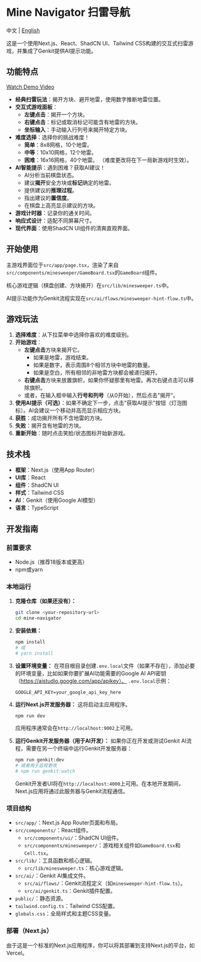 # Mine Navigator 扫雷导航

中文 | [English](./README.md)

这是一个使用Next.js、React、ShadCN UI、Tailwind CSS构建的交互式扫雷游戏，并集成了Genkit提供AI提示功能。

## 功能特点
[Watch Demo Video](./demo.mp4)
* **经典扫雷玩法**：揭开方块、避开地雷，使用数字推断地雷位置。
* **交互式游戏面板**：
    * **左键点击**：揭开一个方块。
    * **右键点击**：标记或取消标记可能含有地雷的方块。
    * **坐标输入**：手动输入行列号来揭开特定方块。
* **难度选择**：选择你的挑战难度！
    * **简单**：8x8网格，10个地雷。
    * **中等**：10x10网格，12个地雷。
    * **困难**：16x16网格，40个地雷。
    （难度更改将在下一局新游戏时生效）。
* **AI智能提示**：遇到困难？获取AI建议！
    * AI分析当前棋盘状态。
    * 建议**揭开**安全方块或**标记**确定的地雷。
    * 提供建议的**推理过程**。
    * 指出建议的**置信度**。
    * 在棋盘上高亮显示建议的方块。
* **游戏计时器**：记录你的通关时间。
* **响应式设计**：适配不同屏幕尺寸。
* **现代界面**：使用ShadCN UI组件的清爽直观界面。

## 开始使用

主游戏界面位于`src/app/page.tsx`，渲染了来自`src/components/minesweeper/GameBoard.tsx`的`GameBoard`组件。

核心游戏逻辑（棋盘创建、方块揭开）在`src/lib/minesweeper.ts`中。

AI提示功能作为Genkit流程实现在`src/ai/flows/minesweeper-hint-flow.ts`中。

## 游戏玩法

1. **选择难度**：从下拉菜单中选择你喜欢的难度级别。
2. **开始游戏**：
    * **左键点击**方块来揭开它。
        * 如果是地雷，游戏结束。
        * 如果是数字，表示周围8个相邻方块中地雷的数量。
        * 如果是空白，所有相邻的非地雷方块都会被递归揭开。
    * **右键点击**方块来放置旗帜，如果你怀疑那里有地雷。再次右键点击可以移除旗帜。
    * 或者，在输入框中输入**行号和列号**（从0开始），然后点击"揭开"。
3. **使用AI提示（可选）**：如果不确定下一步，点击"获取AI提示"按钮（灯泡图标）。AI会建议一个移动并高亮显示相应方块。
4. **获胜**：成功揭开所有不含地雷的方块。
5. **失败**：揭开含有地雷的方块。
6. **重新开始**：随时点击笑脸/状态图标开始新游戏。

## 技术栈

* **框架**：Next.js（使用App Router）
* **UI库**：React
* **组件**：ShadCN UI
* **样式**：Tailwind CSS
* **AI**：Genkit（使用Google AI模型）
* **语言**：TypeScript

## 开发指南

### 前置要求

* Node.js（推荐18版本或更高）
* npm或yarn

### 本地运行

1. **克隆仓库（如果还没有）：**
    ```bash
    git clone <your-repository-url>
    cd mine-navigator
    ```

2. **安装依赖：**
    ```bash
    npm install
    # 或
    # yarn install
    ```

3. **设置环境变量：**
    在项目根目录创建`.env.local`文件（如果不存在），添加必要的环境变量，比如如果你要扩展AI功能需要的Google AI API密钥（https://aistudio.google.com/app/apikey）。
    `.env.local`示例：
    ```
    GOOGLE_API_KEY=your_google_api_key_here
    ```

4. **运行Next.js开发服务器：**
    这将启动主应用程序。
    ```bash
    npm run dev
    ```
    应用程序通常会在`http://localhost:9002`上可用。

5. **运行Genkit开发服务器（用于AI开发）：**
    如果你正在开发或测试Genkit AI流程，需要在另一个终端中运行Genkit开发服务器：
    ```bash
    npm run genkit:dev
    # 或者用于监视更改
    # npm run genkit:watch
    ```
    Genkit开发者UI将在`http://localhost:4000`上可用。在本地开发期间，Next.js应用将通过此服务器与Genkit流程通信。

### 项目结构

* `src/app/`：Next.js App Router页面和布局。
* `src/components/`：React组件。
    * `src/components/ui/`：ShadCN UI组件。
    * `src/components/minesweeper/`：游戏相关组件如`GameBoard.tsx`和`Cell.tsx`。
* `src/lib/`：工具函数和核心逻辑。
    * `src/lib/minesweeper.ts`：核心游戏逻辑。
* `src/ai/`：Genkit AI集成文件。
    * `src/ai/flows/`：Genkit流程定义（如`minesweeper-hint-flow.ts`）。
    * `src/ai/genkit.ts`：Genkit插件配置。
* `public/`：静态资源。
* `tailwind.config.ts`：Tailwind CSS配置。
* `globals.css`：全局样式和主题CSS变量。

### 部署（Next.js）

由于这是一个标准的Next.js应用程序，你可以将其部署到支持Next.js的平台，如Vercel。